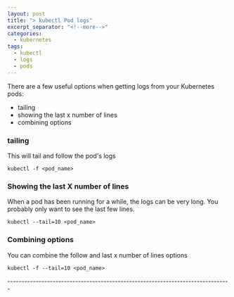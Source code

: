 ```yaml
---
layout: post
title: "> kubectl Pod logs"
excerpt_separator: "<!--more-->"
categories:
  - kubernetes
tags:
  - kubectl
  - logs
  - pods
---
```

There are a few useful options when getting logs from your Kubernetes pods:

* tailing
* showing the last x number of lines
* combining options

### tailing

This will tail and follow the pod's logs

```
kubectl -f <pod_name>
```

### Showing the last X number of lines

When a pod has been running for a while, the logs can be very long.  You probably
only want to see the last few lines.

```
kubectl --tail=10 <pod_name>
```

### Combining options

You can combine the follow and last x number of lines options

```
kubectl -f --tail=10 <pod_name>
```

\-------------------------------------------------------------------------------
